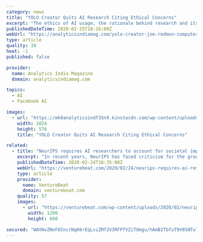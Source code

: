 ```yaml
---
category: news
title: "YOLO Creator Quits AI Research Citing Ethical Concerns"
excerpt: "The ethics of AI usage, the rationale behind research and its ... part research ode that reeks of his distaste for potential misuse of research, Redmon took jabs at Google and Facebook and even the organisation that funds his research."
publishedDateTime: 2020-02-25T18:16:00Z
webUrl: "https://analyticsindiamag.com/yolo-creator-joe-redmon-computer-vision-research-ethical-concern/"
type: article
quality: 39
heat: -1
published: false

provider:
  name: Analytics India Magazine
  domain: analyticsindiamag.com

topics:
  - AI
  - Facebook AI

images:
  - url: "https://mk0analyticsindf35n9.kinstacdn.com/wp-content/uploads/2020/02/ai-ethics-analytics_india_mag-1024x576.jpg"
    width: 1024
    height: 576
    title: "YOLO Creator Quits AI Research Citing Ethical Concerns"

related:
  - title: "NeurIPS requires AI researchers to account for societal impact and financial conflicts of interest"
    excerpt: "In recent years, NeurIPS has faced criticism for the growing role of the major AI research arms of tech giants like Google AI, OpenAI, and Facebook AI Research (FAIR). In response to Grosse’s argument that social impact should be left to researchers who focus on ethics or social impact, Joe Redmon said he stopped doing computer vision ..."
    publishedDateTime: 2020-02-24T18:35:00Z
    webUrl: "https://venturebeat.com/2020/02/24/neurips-requires-ai-researchers-to-account-for-societal-impact-and-financial-conflicts-of-interest/"
    type: article
    provider:
      name: VentureBeat
      domain: venturebeat.com
    quality: 57
    images:
      - url: "https://venturebeat.com/wp-content/uploads/2020/02/neurips.jpg?w=1200&#038;strip=all"
        width: 1200
        height: 600

secured: "WAVNvZNeF0IncrNqK6rEqLviZMf2V3RFPfVZiTUmgu/hAmB1TbfuT9V0SNTulk2m+4BPajxK2JeSG6dt+SAqxflnwx6cjWOAGzks23gnd/me4wsF5VGftxz+VsEcinPtNaoyZ4Z79YQE5yoAIX7KSG1n2ALTPnVf4vf4lCVzvLmWtL9GSNpF+D3v4iDPxfP3uy43awPoGt3kLGacID33FUgBRSGEbj0BvwB54uXz0/xRknebB/pKh8PgUAQB1MjPiUwNX181JfH1KudamO0vsW6Ep4kK1z/OmTIL6/IYEY4YhFFItUQkYvsXzLntw6lK;MFMDPqmVVKNfEu4MOcri+w=="
---
```


